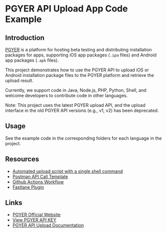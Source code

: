 # PGYER API Upload App Code Example

## Introduction

[PGYER](https://www.pgyer.com) is a platform for hosting beta testing and distributing installation packages for apps, supporting iOS app packages (`.ipa` files) and Android app packages (`.apk` files).

This project demonstrates how to use the PGYER API to upload iOS or Android installation package files to the PGYER platform and retrieve the upload result.

Currently, we support code in Java, Node.js, PHP, Python, Shell, and welcome developers to contribute code in other languages.

Note: This project uses the latest PGYER upload API, and the upload interface in the old PGYER API versions (e.g., v1, v2) has been deprecated.

## Usage

See the example code in the corresponding folders for each language in the project.

## Resources

- [Automated upload script with a single shell command](https://github.com/PGYER/upload-app-api-example/tree/main/shell-demo)
- [Postman API Call Template](https://www.postman.com/pgyerdevs/workspace/pgyer-api)
- [Github Actions Workflow](https://github.com/PGYER/pgyer-upload-app-action)
- [Fastlane Plugin](https://github.com/shishirui/fastlane-plugin-pgyer)

## Links

- [PGYER Official Website](https://www.pgyer.com)
- [View PGYER API KEY](https://www.pgyer.com/account/api)
- [PGYER API Upload Documentation](https://www.pgyer.com/doc/view/api#fastUploadApp)

